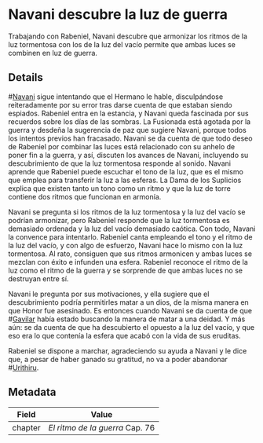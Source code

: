 # Navani descubre la luz de guerra
Trabajando con Rabeniel, Navani descubre que armonizar los ritmos de la luz tormentosa con los de la luz del vacío permite que ambas luces se combinen en luz de guerra.

## Details
#[Navani](characters/navani) sigue intentando que el Hermano le hable, disculpándose reiteradamente por su error tras darse cuenta de que estaban siendo espiados. Rabeniel entra en la estancia, y Navani queda fascinada por sus recuerdos sobre los días de las sombras. La Fusionada está agotada por la guerra y desdeña la sugerencia de paz que sugiere Navani, porque todos los intentos previos han fracasado. Navani se da cuenta de que todo deseo de Rabeniel por combinar las luces está relacionado con su anhelo de poner fin a la guerra, y así, discuten los avances de Navani, incluyendo su descubrimiento de que la luz tormentosa responde al sonido. Navani aprende que Rabeniel puede escuchar el tono de la luz, que es el mismo que emplea para transferir la luz a las esferas. La Dama de los Suplicios explica que existen tanto un tono como un ritmo y que la luz de torre contiene dos ritmos que funcionan en armonía.

Navani se pregunta si los ritmos de la luz tormentosa y la luz del vacío se podrían armonizar, pero Rabeniel responde que la luz tormentosa es demasiado ordenada y la luz del vacío demasiado caótica. Con todo, Navani la convence para intentarlo. Rabeniel canta empleando el tono y el ritmo de la luz del vacío, y con algo de esfuerzo, Navani hace lo mismo con la luz tormentosa. Al rato, consiguen que sus ritmos armonicen y ambas luces se mezclan con éxito e infunden una esfera. Rabeniel reconoce el ritmo de la luz como el ritmo de la guerra y se sorprende de que ambas luces no se destruyan entre sí.

Navani le pregunta por sus motivaciones, y ella sugiere que el descubrimiento podría permitirles matar a un dios, de la misma manera en que Honor fue asesinado. Es entonces cuando Navani se da cuenta de que #[Gavilar](characters/gavilar) había estado buscando la manera de matar a una deidad. Y más aún: se da cuenta de que ha descubierto el opuesto a la luz del vacío, y que eso era lo que contenía la esfera que acabó con la vida de sus eruditas.

Rabeniel se dispone a marchar, agradeciendo su ayuda a Navani y le dice que, a pesar de haber ganado su gratitud, no va a poder abandonar #[Urithiru](locations/urithiru).

## Metadata
| Field | Value |
| ----- | ----- |
| chapter | *El ritmo de la guerra* Cap. 76|
